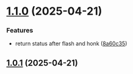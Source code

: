 # [1.1.0](https://github.com/nicholasM95/skoda-api-client/compare/v1.0.1...v1.1.0) (2025-04-21)


### Features

* return status after flash and honk ([8a60c35](https://github.com/nicholasM95/skoda-api-client/commit/8a60c35a2387ef118e97c155255305cb96c7d37d))

## [1.0.1](https://github.com/nicholasM95/skoda-api-client/compare/v1.0.0...v1.0.1) (2025-04-21)
